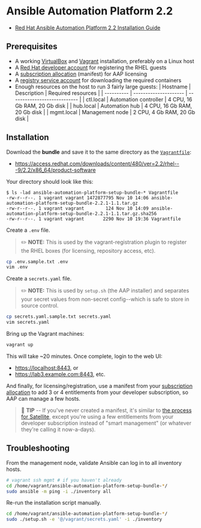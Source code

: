# Ansible Automation Platform 2.2

* [Red Hat Ansible Automation Platform 2.2 Installation Guide](https://access.redhat.com/documentation/en-us/red_hat_ansible_automation_platform/2.2/html/red_hat_ansible_automation_platform_installation_guide/index)



## Prerequisites

* A working [VirtualBox] and [Vagrant] installation, preferably on a Linux host
* A [Red Hat developer account] for registering the RHEL guests
* A [subscription allocation] (manifest) for AAP licensing
* A [registry service account] for downloading the required containers
* Enough resources on the host to run 3 fairly large guests:
  | Hostname   | Description           | Required resources           |
  | ---------- | --------------------- | ---------------------------- |
  | ctl.local  | Automation controller | 4 CPU, 16 Gb RAM, 20 Gb disk |
  | hub.local  | Automation hub        | 4 CPU, 16 Gb RAM, 20 Gb disk |
  | mgmt.local | Management node       | 2 CPU, 4 Gb RAM, 20 Gb disk  |

[VirtualBox]: https://www.virtualbox.org/
[Vagrant]: https://www.vagrantup.com/
[Red Hat developer account]: https://developers.redhat.com/
[subscription allocation]: https://access.redhat.com/management/subscription_allocations
[registry service account]: https://access.redhat.com/terms-based-registry/



## Installation

Download the **bundle** and save it to the same directory as the [`Vagrantfile`](Vagrantfile):

* <https://access.redhat.com/downloads/content/480/ver=2.2/rhel---9/2.2/x86_64/product-software>

Your directory should look like this:

```text
$ ls -lad ansible-automation-platform-setup-bundle-* Vagrantfile
-rw-r--r--. 1 vagrant vagrant 1472877795 Nov 10 14:06 ansible-automation-platform-setup-bundle-2.2.1-1.1.tar.gz
-rw-r--r--. 1 vagrant vagrant        124 Nov 10 14:09 ansible-automation-platform-setup-bundle-2.2.1-1.1.tar.gz.sha256
-rw-r--r--. 1 vagrant vagrant       2290 Nov 10 19:36 Vagrantfile
```

Create a `.env` file.  

> :pencil2: **NOTE:** This is used by the vagrant-registration plugin to
> register the RHEL boxes (for licensing, repository access, etc).

```bash
cp .env.sample.txt .env
vim .env
```

Create a `secrets.yaml` file.

> :pencil2: **NOTE:** This is used by `setup.sh` (the AAP installer) and
> separates your secret values from non-secret config--which is safe to store in
> source control.

```bash
cp secrets.yaml.sample.txt secrets.yaml
vim secrets.yaml
```

Bring up the Vagrant machines:

```bash
vagrant up
```

This will take ~20 minutes.  Once complete, login to the web UI:

* <https://localhost:8443>, or
* <https://lab3.example.com:8443>, etc.

And finally, for licensing/registration, use a manifest from your [subscription allocation]
to add 3 or 4 entitlements from your developer subscription, so AAP can manage a
few hosts.

> :blue_book: **TIP** -- If you've never created a manifest, it's similar to
> [the process for Satellite](https://www.redhat.com/en/blog/how-create-and-use-red-hat-satellite-manifest),
> except you're using a few entitlements from your developer subscription
> instead of "smart management" (or whatever they're calling it now-a-days).



## Troubleshooting

From the management node, validate Ansible can log in to all inventory hosts.

```bash
# vagrant ssh mgmt # if you haven't already
cd /home/vagrant/ansible-automation-platform-setup-bundle-*/
sudo ansible -m ping -i ./inventory all
```

Re-run the installation script manually.

```bash
cd /home/vagrant/ansible-automation-platform-setup-bundle-*/
sudo ./setup.sh -e '@/vagrant/secrets.yaml' -i ./inventory
```
